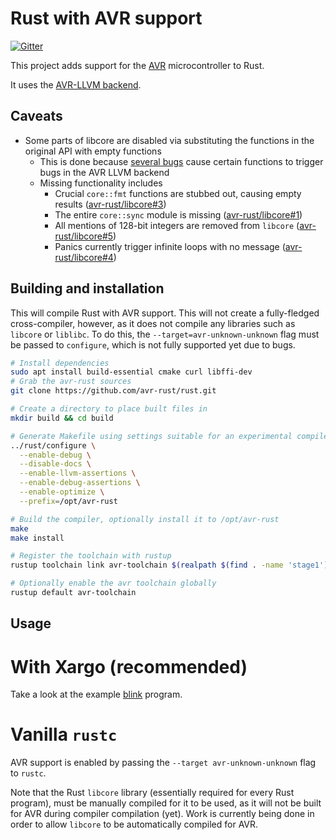 # Rust with AVR support

[![Gitter](https://img.shields.io/gitter/room/nwjs/nw.js.svg)](https://gitter.im/avr-rust)

This project adds support for the [AVR](https://en.wikipedia.org/wiki/Atmel_AVR)
microcontroller to Rust.

It uses the [AVR-LLVM backend](http://llvm.org/viewvc/llvm-project/llvm/trunk/lib/Target/AVR/).

## Caveats

* Some parts of libcore are disabled via substituting the functions in the original API with empty functions
  * This is done because [several bugs](https://github.com/avr-rust/rust/milestone/1) cause certain
    functions to trigger bugs in the AVR LLVM backend
  * Missing functionality includes
    * Crucial `core::fmt` functions are stubbed out, causing empty results ([avr-rust/libcore#3](https://github.com/avr-rust/libcore/issues/3))
    * The entire `core::sync` module is missing ([avr-rust/libcore#1](https://github.com/avr-rust/libcore/issues/1))
    * All mentions of 128-bit integers are removed from `libcore` ([avr-rust/libcore#5](https://github.com/avr-rust/libcore/issues/5))
    * Panics currently trigger infinite loops with no message ([avr-rust/libcore#4](https://github.com/avr-rust/libcore/issues/4))

## Building and installation

This will compile Rust with AVR support. This will not create a
fully-fledged cross-compiler, however, as it does not compile any libraries
such as `libcore` or `liblibc`. To do this, the `--target=avr-unknown-unknown`
flag must be passed to `configure`, which is not fully supported yet due to bugs.

``` bash
# Install dependencies
sudo apt install build-essential cmake curl libffi-dev
# Grab the avr-rust sources
git clone https://github.com/avr-rust/rust.git

# Create a directory to place built files in
mkdir build && cd build

# Generate Makefile using settings suitable for an experimental compiler
../rust/configure \
  --enable-debug \
  --disable-docs \
  --enable-llvm-assertions \
  --enable-debug-assertions \
  --enable-optimize \
  --prefix=/opt/avr-rust

# Build the compiler, optionally install it to /opt/avr-rust
make
make install

# Register the toolchain with rustup
rustup toolchain link avr-toolchain $(realpath $(find . -name 'stage1'))

# Optionally enable the avr toolchain globally
rustup default avr-toolchain
```

## Usage

# With Xargo (recommended)

Take a look at the example [blink](https://github.com/avr-rust/blink) program.

# Vanilla `rustc`

AVR support is enabled by passing the `--target avr-unknown-unknown` flag to `rustc`.

Note that the Rust `libcore` library (essentially required for every Rust program),
must be manually compiled for it to be used, as it will not be built for AVR during
compiler compilation (yet). Work is currently being done in order to allow `libcore`
to be automatically compiled for AVR.
